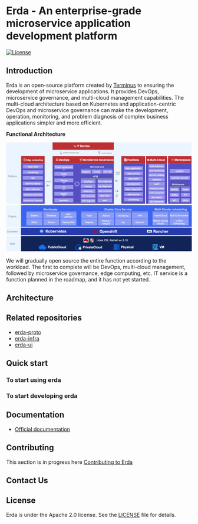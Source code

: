 # Erda - An enterprise-grade microservice application development platform

[![License](https://img.shields.io/badge/license-Apache%202-4EB1BA.svg)](https://www.apache.org/licenses/LICENSE-2.0.html)

## Introduction

Erda is an open-source platform created by [Terminus](https://www.terminus.io/) to ensuring the development of  microservice applications. It provides DevOps, microservice governance, and multi-cloud management capabilities. The multi-cloud architecture based on Kubernetes and application-centric DevOps and microservice governance can make the development, operation, monitoring, and problem diagnosis of complex business applications simpler and more efficient.

**Functional Architecture**

![](./docs/files/functional_architecture.jpg)

We will gradually open source the entire function according to the workload. The first to complete will be DevOps, multi-cloud management, followed by microservice governance, edge computing, etc. IT service is a function planned in the roadmap, and it has not yet started.

## Architecture

## Related repositories
- [erda-proto](https://github.com/erda-project/erda-proto)
- [erda-infra](https://github.com/erda-project/erda-infra)
- [erda-ui](https://github.com/erda-project/erda-ui)

## Quick start
### To start using erda

### To start developing erda

## Documentation
- [Official documentation](https://dice-docs.app.terminus.io)

## Contributing

This section is in progress here [Contributing to Erda](/CONTRIBUTING.md)

## Contact Us

## License
Erda is under the Apache 2.0 license. See the [LICENSE](/LICENSE) file for details.
